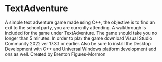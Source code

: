 # TextAdventure
A simple text adventure game made using C++, the objective is to find an exit to the school party, you are currently attending. 
A walkthrough is included for the game under TextAdventure. The game should take you no longer than 5 minutes.
In order to play the game download Visual Studio Community 2022 ver 17.3.1 or earlier. Also be sure to install the Desktop Development with C++ and Universal Windows platform development add ons as well. 
Created by Brenton Figures-Mormon